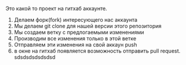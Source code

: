 Это какой то проект на гитхаб аккаунте.


1. Делаем форк(fork) интересующего нас аккаунта
2. Мы делаем git clone для нашей версии этого репозитория
3. Мы создаем ветку с предлогаемыми изменениями 
4. Производим все изменения только в этой ветке
5. Отправляем эти изменения на свой аккаун push
6. в окне на гитхаб появляется возможность отправить pull request.
sdsdsdsdsdsdsd
